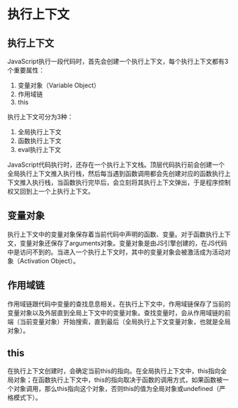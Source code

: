 # 执行上下文

## 执行上下文

JavaScript执行一段代码时，首先会创建一个执行上下文，每个执行上下文都有3个重要属性：
1. 变量对象（Variable Object）
2. 作用域链
3. this

执行上下文可分为3种：
1. 全局执行上下文
2. 函数执行上下文
3. eval执行上下文

JavaScript代码执行时，还存在一个执行上下文栈。顶层代码执行前会创建一个全局执行上下文推入执行栈，然后每当遇到函数调用都会先创建对应的函数执行上下文推入执行栈，当函数执行完毕后，会立刻将其执行上下文弹出，于是程序控制权又回到上一个上执行上下文。

## 变量对象

执行上下文中的变量对象保存着当前代码中声明的函数、变量。对于函数执行上下文，变量对象还保存了arguments对象。变量对象是由JS引擎创建的，在JS代码中是访问不到的。当进入一个执行上下文时，其中的变量对象会被激活成为活动对象（Activation Object）。

## 作用域链

作用域链跟代码中变量的查找息息相关。在执行上下文中，作用域链保存了当前的变量对象以及外层直到全局上下文中的变量对象。查找变量时，会从作用域链的前端（当前变量对象）开始搜索，直到最后（全局执行上下文变量对象，也就是全局对象）。

## this

在执行上下文创建时，会确定当前this的指向。在全局执行上下文中，this指向全局对象；在函数执行上下文中，this的指向取决于函数的调用方式，如果函数被一个对象调用，那么this指向这个对象，否则this的值为全局对象或undefined（严格模式下）。
